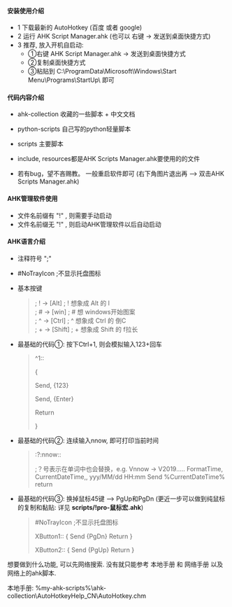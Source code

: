 #### 安装使用介绍

- 1 下载最新的 AutoHotkey (百度 或者 google)    
- 2 运行 AHK Script Manager.ahk (也可以 右键 → 发送到桌面快捷方式)  
- 3 推荐, 放入开机自启动:  
  -  ①右键 AHK Script Manager.ahk → 发送到桌面快捷方式  
  -  ②复制桌面快捷方式  
  -  ③粘贴到 C:\ProgramData\Microsoft\Windows\Start Menu\Programs\StartUp\   即可    

#### 代码内容介绍

- ahk-collection 收藏的一些脚本 + 中文文档  
- python-scripts 自己写的python轻量脚本
- scripts     主要脚本
- include, resources都是AHK Scripts Manager.ahk要使用的的文件

- 若有bug，望不吝赐教。 一般重启软件即可 (右下角图片退出再 --> 双击AHK Scripts Manager.ahk)




#### AHK管理软件使用

- 文件名前缀有 "!" , 则需要手动启动
- 文件名前缀无 "!" , 则启动AHK管理软件以后自动启动



#### AHK语言介绍

- 注释符号 ";"

- #NoTrayIcon  ;不显示托盘图标

- 基本按键

  > ; ! →  [Alt]        ; ! 想象成 Alt   的 l  
  > ; # →  [win]        ; # 想           windows开始图案  
  > ; ^ →  [Ctrl]       ; ^ 想象成 Ctrl  的 倒C  
  > ; + →  [Shift]      ; + 想象成 Shift 的 f拉长  

- 最基础的代码①:  按下Ctrl+1, 则会模拟输入123+回车

  > ^1::
  >
  > {
  >
  > Send, {123}
  >
  > Send, {Enter}
  >
  > Return
  >
  > }

- 最基础的代码②: 连续输入nnow, 即可打印当前时间

  > :?:nnow::
  >
  > ;？号表示在单词中也会替换，e.g. Vnnow → V2019.....
  > FormatTime, CurrentDateTime,, yyy/MM/dd HH:mm
  > Send %CurrentDateTime%
  > return



- 最基础的代码③:  换掉鼠标45键 --> PgUp和PgDn (更近一步可以做到纯鼠标的复制和黏贴: 详见 **scripts/!pro-鼠标宏.ahk**)

  > #NoTrayIcon  ;不显示托盘图标
  >
  > XButton1::
  > {
  > 	Send {PgDn}
  > 	Return
  > }
  >
  > XButton2::
  > {
  > 	Send {PgUp}
  > 	Return
  > }

想要做到什么功能, 可以先网络搜索.  没有就只能参考 本地手册 和 网络手册 以及网络上的ahk脚本.

本地手册:  %my-ahk-scripts%\\ahk-collection\\AutoHotkeyHelp_CN\AutoHotkey.chm
